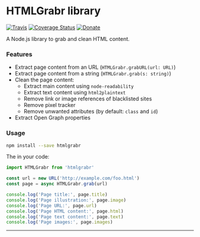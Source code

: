 # HTMLGrabr library

[![Travis](https://img.shields.io/travis/ncarlier/htmlgrabr.svg)](https://travis-ci.org/ncarlier/htmlgrabr)
[![Coverage Status](https://coveralls.io/repos/github/ncarlier/htmlgrabr/badge.svg?branch=master)](https://coveralls.io/github/ncarlier/htmlgrabr?branch=master)
[![Donate](https://img.shields.io/badge/donate-paypal-blue.svg)](https://paypal.me/nunux)

A Node.js library to grab and clean HTML content.

### Features

- Extract page content from an URL (`HTMLGrabr.grabURL(url: URL)`)
- Extract page content from a string (`HTMLGrabr.grab(s: string)`)
- Clean the page content:
  - Extract main content using `node-readability`
  - Extract text content using `html2plaintext`
  - Remove link or image references of blacklisted sites
  - Remove pixel tracker
  - Remove unwanted attributes (by default: `class` and `id`)
- Extract Open Graph properties

### Usage

```bash
npm install --save htmlgrabr
```

The in your code:

```javascript
import HTMLGrabr from 'htmlgrabr'

const url = new URL('http://example.com/foo.html')
const page = async HTMLGrabr.grab(url)

console.log('Page title:', page.title)
console.log('Page illustration:', page.image)
console.log('Page URL:', page.url)
console.log('Page HTML content:', page.html)
console.log('Page text content:', page.text)
console.log('Page images:', page.images)
```

---
